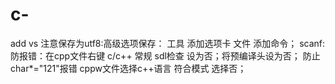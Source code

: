 # c-
add
vs 注意保存为utf8:高级选项保存：       工具 添加选项卡  文件 添加命令；
scanf:防报错：在cpp文件右键 c/c++ 常规 sdl检查 设为否；将预编译头设为否；
防止char*="121"报错 cppw文件选择c++语言 符合模式 选择否；

